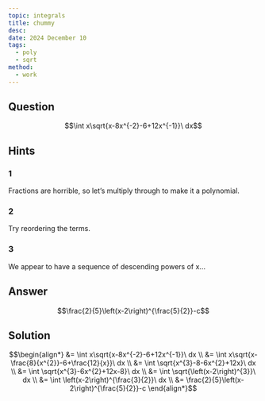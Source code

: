 ```yaml
---
topic: integrals
title: chummy
desc: 
date: 2024 December 10
tags:
  - poly
  - sqrt
method:
  - work
---
```



## Question

```math
\int x\sqrt{x-8x^{-2}-6+12x^{-1}}\ dx
```


## Hints

### 1
Fractions are horrible, so let’s multiply through to make it a polynomial.

### 2
Try reordering the terms.

### 3
We appear to have a sequence of descending powers of x...


## Answer

```math
\frac{2}{5}\left(x-2\right)^{\frac{5}{2}}-c
```


## Solution

```math
\begin{align*}
  &= \int x\sqrt{x-8x^{-2}-6+12x^{-1}}\ dx
  \\ &= \int x\sqrt{x-\frac{8}{x^{2}}-6+\frac{12}{x}}\ dx
  \\ &= \int \sqrt{x^{3}-8-6x^{2}+12x}\ dx
  \\ &= \int \sqrt{x^{3}-6x^{2}+12x-8}\ dx
  \\ &= \int \sqrt{\left(x-2\right)^{3}}\ dx
  \\ &= \int \left(x-2\right)^{\frac{3}{2}}\ dx
  \\ &= \frac{2}{5}\left(x-2\right)^{\frac{5}{2}}-c
\end{align*}
```

